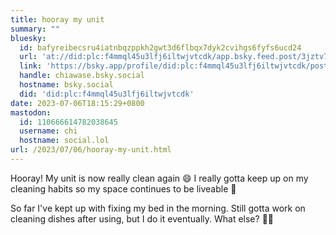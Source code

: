 ```yaml
---
title: hooray my unit
summary: ""
bluesky:
  id: bafyreibecsru4iatnbqzppkh2gwt3d6flbqx7dyk2cvihgs6fyfs6ucd24
  url: 'at://did:plc:f4mmql45u3lfj6iltwjvtcdk/app.bsky.feed.post/3jztv7xf35m25'
  link: 'https://bsky.app/profile/did:plc:f4mmql45u3lfj6iltwjvtcdk/post/3jztv7xf35m25'
  handle: chiawase.bsky.social
  hostname: bsky.social
  did: 'did:plc:f4mmql45u3lfj6iltwjvtcdk'
date: 2023-07-06T18:15:29+0800
mastodon:
  id: 110666614782038645
  username: chi
  hostname: social.lol
url: /2023/07/06/hooray-my-unit.html
---
```


Hooray! My unit is now really clean again 😄 I really gotta keep up on my cleaning habits so my space continues to be liveable 🥲

So far I've kept up with fixing my bed in the morning. Still gotta work on cleaning dishes after using, but I do it eventually. What else? 😶‍🌫️
